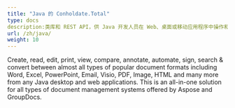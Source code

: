 ```yaml
---
title: "Java 的 Conholdate.Total"
type: docs
description:类库和 REST API，供 Java 开发人员在 Web、桌面或移动应用程序中操作和处理来自 Word、Excel、PowerPoint、Visio、PDF、CAD 和其他几个类别的文件。 Java 开发人员可以在 Windows、Linux、MacOS 和 Android 平台上进行开发和部署。
url: /zh/java/
weight: 10
---
```


Create, read, edit, print, view, compare, annotate, automate, sign, search & convert between almost all types of popular document formats including Word, Excel, PowerPoint, Email, Visio, PDF, Image, HTML and many more from any Java desktop and web applications. This is an all-in-one solution for all types of document management systems offered by Aspose and GroupDocs.
